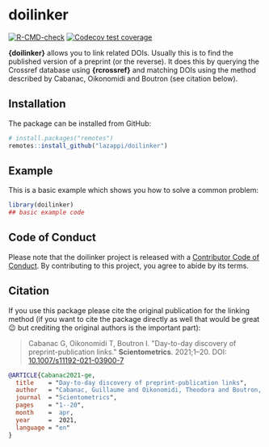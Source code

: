 # doilinker

<!-- badges: start -->
[![R-CMD-check](https://github.com/lazappi/doilinker/workflows/R-CMD-check/badge.svg)](https://github.com/lazappi/doilinker/actions)
[![Codecov test coverage](https://codecov.io/gh/lazappi/doilinker/branch/main/graph/badge.svg)](https://codecov.io/gh/lazappi/doilinker?branch=main)
<!-- badges: end -->

**{doilinker}** allows you to link related DOIs.
Usually this is to find the published version of a preprint (or the reverse).
It does this by querying the Crossref database using **{rcrossref}** and matching DOIs using the method described by Cabanac, Oikonomidi and Boutron (see citation below).

## Installation

The package can be installed from GitHub:

```r
# install.packages("remotes")
remotes::install_github("lazappi/doilinker")
```

## Example

This is a basic example which shows you how to solve a common problem:

``` r
library(doilinker)
## basic example code
```

## Code of Conduct
  
Please note that the doilinker project is released with a [Contributor Code of Conduct](https://contributor-covenant.org/version/2/0/CODE_OF_CONDUCT.html). By contributing to this project, you agree to abide by its terms.

## Citation

If you use this package please cite the original publication for the linking method
(if you want to cite the package directly as well that would be great 😉 but crediting the original authors is the important part):

> Cabanac G, Oikonomidi T, Boutron I. "Day-to-day discovery of preprint-publication links." **Scientometrics**. 2021;1–20. DOI: [10.1007/s11192-021-03900-7](https://doi.org/10.1007/s11192-021-03900-7)
>

```bibtex
@ARTICLE{Cabanac2021-ge,
  title    = "Day-to-day discovery of preprint-publication links",
  author   = "Cabanac, Guillaume and Oikonomidi, Theodora and Boutron, Isabelle",
  journal  = "Scientometrics",
  pages    = "1--20",
  month    =  apr,
  year     =  2021,
  language = "en"
}
```
